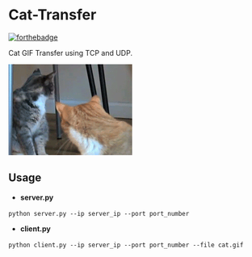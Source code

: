 # Cat-Transfer

[![forthebadge](https://forthebadge.com/images/badges/contains-cat-gifs.svg)](https://forthebadge.com)

Cat GIF Transfer using TCP and UDP.

![cat](https://github.com/whichxjy/Cat-Transfer/blob/master/TCP/cat.gif)

## Usage

 - **server.py**

`python server.py --ip server_ip --port port_number`

 - **client.py**

`python client.py --ip server_ip --port port_number --file cat.gif`
